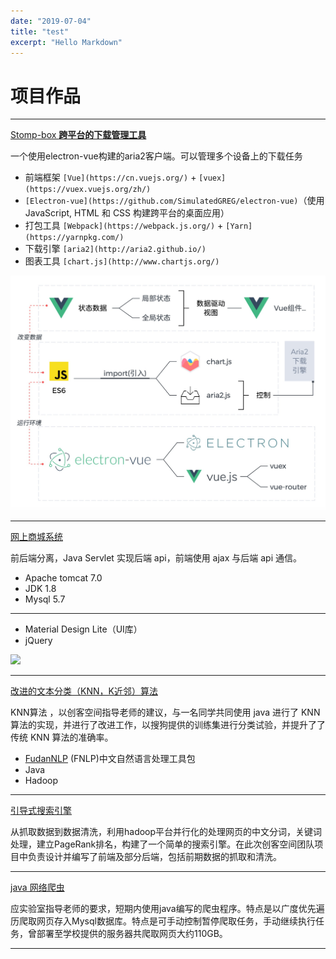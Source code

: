 ```yaml
---
date: "2019-07-04"
title: "test"
excerpt: "Hello Markdown"
---
```

# 项目作品

---

[Stomp-box **跨平台的下载管理工具**](https://www.notion.so/0a91a49590524e5581d4a148803b40da)

一个使用electron-vue构建的aria2客户端。可以管理多个设备上的下载任务

- 前端框架 `[Vue](https://cn.vuejs.org/)` + `[vuex](https://vuex.vuejs.org/zh/)`
- `[Electron-vue](https://github.com/SimulatedGREG/electron-vue)`（使用 JavaScript, HTML 和 CSS 构建跨平台的桌面应用）
- 打包工具 `[Webpack](https://webpack.js.org/)` + `[Yarn](https://yarnpkg.com/)`
- 下载引擎 `[aria2](http://aria2.github.io/)`
- 图表工具 `[chart.js](http://www.chartjs.org/)`

![](./Screenshot&#32;-&#32;2018-05-22&#32;14.16.22.jpg)

---

[网上商城系统](https://www.notion.so/723f90f05d544cd6a5a8886332ac33ec)

前后端分离，Java Servlet 实现后端 api，前端使用 ajax 与后端 api 通信。

- Apache tomcat 7.0
- JDK 1.8
- Mysql 5.7

---

- Material Design Lite（UI库）
- jQuery

![](../img/sELkFls9IE9nE7bj5t-kG9w-faf1c1a2-a189-4c37-9066-6321bbb0f335.png)

---

[改进的文本分类（KNN，K近邻）算法](https://www.notion.so/ca6c97e3989241b8ba7c35aeafd83ddf)

KNN算法 ，以创客空间指导老师的建议，与一名同学共同使用 java 进行了 KNN 算法的实现，并进行了改进工作，以搜狗提供的训练集进行分类试验，并提升了了 传统 KNN 算法的准确率。 

- [FudanNLP](https://github.com/FudanNLP/fnlp) (FNLP)中文自然语言处理工具包
- Java
- Hadoop

---

[引导式搜索引擎](https://www.notion.so/f3f31d643cf94952a6d3182bade8ea4d)

从抓取数据到数据清洗，利用hadoop平台并行化的处理网页的中文分词，关键词处理，建立PageRank排名，构建了一个简单的搜索引擎。在此次创客空间团队项目中负责设计并编写了前端及部分后端，包括前期数据的抓取和清洗。

---

[java 网络爬虫](https://www.notion.so/89132199c649452c8abf8c881249d0ec)

应实验室指导老师的要求，短期内使用java编写的爬虫程序。特点是以广度优先遍历爬取网页存入Mysql数据库。特点是可手动控制暂停爬取任务，手动继续执行任务，曾部署至学校提供的服务器共爬取网页大约110GB。

---